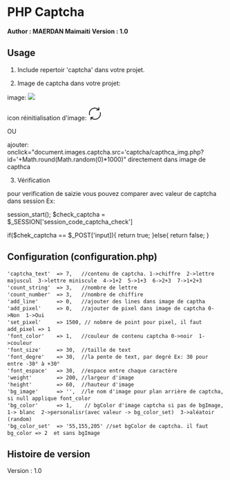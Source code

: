 # PHP Captcha 
**Author : MAERDAN Maimaiti**
**Version : 1.0**


## Usage

1. Include repertoir 'captcha' dans votre projet.

2. Image de captcha dans votre projet:

image:
<img src="captcha/capthca_img.php" id="captcha" />

icon réinitialisation d'image:
<img src="image/reload.png" alt="Recharger l'image" title="Recharger l'image" onclick="document.images.captcha.src='captcha/capthca_img.php?id='+Math.round(Math.random(0)*1000)" height="30" width="30"/>

OU

ajouter: 
onclick="document.images.captcha.src='captcha/capthca_img.php?id='+Math.round(Math.random(0)*1000)"
directement dans image de capthca


3. Vérification

pour verification de saizie vous pouvez comparer avec valeur de captcha dans session Ex:

 session_start();
 $check_captcha = $_SESSION['session_code_captcha_check']
 
 if($chek_captcha == $_POST['input]){
    return true;
 }else{
    return false;
 }


## Configuration (configuration.php)

    'captcha_text'  => 7,   //contenu de captcha. 1->chiffre  2->lettre majuscul  3->lettre miniscule  4->1+2  5->1+3  6->2+3  7->1+2+3
    'count_string'  => 3,   //nombre de lettre
    'count_number'  => 3,   //nombre de chiffire
    'add_line'      => 0,   //ajouter des lines dans image de captha
    'add_pixel'     => 0,   //ajouter de pixel dans image de captcha 0->Non  1->Oui
    'set_pixel'     => 1500, // nobmre de point pour pixel, il faut add_pixel => 1
    'font_color'    => 1,   //couleur de contenu captcha 0->noir  1->couleur
    'font_size'     => 30,  //taille de text
    'font_degre'    => 30,  //la pente de text, par degré Ex: 30 pour entre -30° à +30°
    'font_espace'   => 30,  //espace entre chaque caractère
    'weight'        => 200, //largeur d'image
    'height'        => 60,  //hauteur d'image
    'bg_image'      => '',  //le nom d'image pour plan arrière de captcha, si null applique font_color
    'bg_color'      => 1,    // bgColor d'image captcha si pas de bgImage, 1-> blanc  2->personalisr(avec valeur -> bg_color_set)  3->aléatoir (random)
    'bg_color_set'  => '55,155,205' //set bgColor de captcha. il faut bg_color => 2  et sans bgImage


## Histoire de version

Version : 1.0
